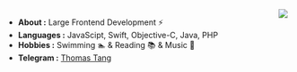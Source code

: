 <img align="right" src="https://github-readme-stats.vercel.app/api?username=tangkunyin&show_icons=true&icon_color=CE1D2D&text_color=718096&bg_color=ffffff&hide_title=true" />

-  **About :** Large Frontend Development :zap:
-  **Languages :** JavaScipt, Swift, Objective-C, Java, PHP
-  **Hobbies :** Swimming :swimmer:  &  Reading :books:  &  Music :musical_keyboard:
-  **Telegram :** [Thomas Tang](https://t.me/kunyintang)
